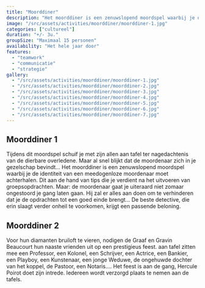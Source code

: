```yaml
---
title: "Moorddiner"
description: "Het moorddiner is een zenuwslopend moordspel waarbij je de identiteit van een meedogenloze moordenaar moet achterhalen."
image: "/src/assets/activities/moorddiner/moorddiner-1.jpg"
categories: ["cultureel"]
duration: "+/- 3u."
groupSize: "Maximaal 15 personen"
availability: "Het hele jaar door"
features:
  - "teamwork"
  - "communicatie"
  - "strategie"
gallery:
  - "/src/assets/activities/moorddiner/moorddiner-1.jpg"
  - "/src/assets/activities/moorddiner/moorddiner-2.jpg"
  - "/src/assets/activities/moorddiner/moorddiner-3.jpg"
  - "/src/assets/activities/moorddiner/moorddiner-4.jpg"
  - "/src/assets/activities/moorddiner/moorddiner-5.jpg"
  - "/src/assets/activities/moorddiner/moorddiner-6.jpg"
  - "/src/assets/activities/moorddiner/moorddiner-7.jpg"
---
```


## Moorddiner 1

Tijdens dit moordspel schuif je met zijn allen aan tafel ter nagedachtenis van de dierbare overledene. Maar al snel blijkt dat de moordenaar zich in je gezelschap bevindt…
Het moorddiner is een zenuwslopend moordspel waarbij je de identiteit van een meedogenloze moordenaar moet achterhalen. Dit aan de hand van tips die je verdient na het uitvoeren van groepsopdrachten. Maar: de moordenaar gaat je uiteraard niet zomaar ongestoord je gang laten gaan. Hij zal er alles aan doen om te verhinderen dat je de opdrachten tot een goed einde brengt… De beste detective, die erin slaagt verder onheil te voorkomen, krijgt een passende beloning.

## Moorddiner 2

Voor hun diamanten bruiloft te vieren, nodigen de Graaf en Gravin Beaucourt hun naaste vrienden uit op een prestigieus feest. aan tafel zitten mee een Professor, een Kolonel, een Schrijver, een Actrice, een Bankier, een Playboy, een Kunstenaar, een jonge Weduwe, de ongehuwde dochter van het koppel, de Pastoor, een Notaris….
Het feest is aan de gang, Hercule Poirot doet zijn intrede. Iedereen wordt verzorgd plaats te nemen aan de tafels.
